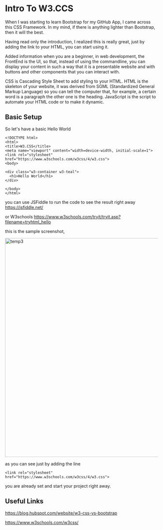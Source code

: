 # Intro To W3.CCS
When I was starting to learn Bootstrap for my GitHub App,
I came across this CSS Framework. In my mind, if 
there is anything lighter than Bootstrap, then
it will the best. 

Having read only the introduction, I realized this 
is really great, just by adding the link to your HTML,
you can start using it.

Added information when you are a beginner, in
web development, the FrontEnd is the UI, so that,
instead of using the commandline, you can display
your content in such a way that it is a presentable
website and with buttons and other components that
you can interact with.

CSS is Cascading Style Sheet to add styling to your HTML.
HTML is the skeleton of your website, it was
derived from SGML (Standardized General Markup Language)
so you can tell the computer that, for example, 
a certain word is 
a paragraph the other one is the heading.
JavaScript is the script to automate your HTML code
or to make it dynamic.

## Basic Setup
So let's have a basic Hello World

```
<!DOCTYPE html>
<html>
<title>W3.CSS</title>
<meta name="viewport" content="width=device-width, initial-scale=1">
<link rel="stylesheet" href="https://www.w3schools.com/w3css/4/w3.css">
<body>

<div class="w3-container w3-teal">
  <h1>Hello World</h1>
</div>

</body>
</html> 
```
you can use JSFiddle to run the code to see the 
result right away <https://jsfiddle.net/>

or W3schools 
<https://www.w3schools.com/tryit/tryit.asp?filename=tryhtml_hello>

this is the sample screenshot,

<img width="720" alt="temp3" src="https://user-images.githubusercontent.com/47092464/146558248-13597ff2-9afe-4422-833b-6ea9cdc2525a.png">

as you can see just by adding the line 

`<link rel="stylesheet" href="https://www.w3schools.com/w3css/4/w3.css">`

you are already set and start your project right away.

## Useful Links
<https://blog.hubspot.com/website/w3-css-vs-bootstrap>

<https://www.w3schools.com/w3css/>
